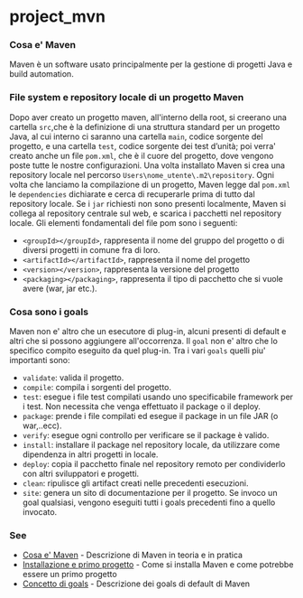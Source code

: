 # project_mvn

### Cosa e' Maven
Maven è un software usato principalmente per la gestione di progetti Java e build automation.

### File system e repository locale di un progetto Maven 
Dopo aver creato un progetto maven, all'interno della root, si creerano una cartella `src`,che è la definizione di una struttura standard per un progetto Java, al cui interno ci saranno una cartella `main`, codice sorgente del progetto, e una cartella `test`, codice sorgente dei test d’unità; poi verra' creato anche un file `pom.xml`, che è il cuore del progetto, dove vengono poste tutte le nostre configurazioni.
Una volta installato Maven si crea una repository locale nel percorso `Users\nome_utente\.m2\repository`. Ogni volta che lanciamo la compilazione di un progetto, Maven legge dal `pom.xml` le `dependencies` dichiarate e cerca di recuperarle prima di tutto dal repository locale. Se i `jar` richiesti non sono presenti localmente, Maven si collega al repository centrale sul web, e scarica i pacchetti nel repository locale. 
Gli elementi fondamentali del file pom sono i seguenti:
- `<groupId></groupId>`, rappresenta il nome del gruppo del progetto o di diversi progetti in comune fra di loro. 
- `<artifactId></artifactId>`, rappresenta il nome del progetto
- `<version></version>`, rappresenta la versione del progetto
- `<packaging></packaging>`, rappresenta il tipo di pacchetto che si vuole avere (war, jar etc.). 

### Cosa sono i goals 
Maven non e' altro che un esecutore di plug-in, alcuni presenti di default e altri che si possono aggiungere all'occorrenza. Il `goal` non e' altro che lo specifico compito eseguito da quel plug-in. Tra i vari `goals` quelli piu' importanti sono:
- `validate`: valida il progetto.
- `compile`: compila i sorgenti del progetto.
- `test`: esegue i file test compilati usando uno specificabile framework per i test. Non necessita che venga effettuato il package o il deploy.
- `package`: prende i file compilati ed esegue il package in un file JAR (o war,..ecc).
- `verify`: esegue ogni controllo per verificare se il package è valido.
- `install`: installare il package nel repository locale, da utilizzare come dipendenza in altri progetti in locale.
- `deploy`: copia il pacchetto finale nel repository remoto per condividerlo con altri sviluppatori e progetti. 
- `clean`: ripulisce gli artifact creati nelle precedenti esecuzioni.
- `site`: genera un sito di documentazione per il progetto.
Se invoco un goal qualsiasi, vengono eseguiti tutti i goals precedenti fino a quello invocato.


### See
* [Cosa e' Maven](https://stackoverflow.com/questions/13335351/what-does-maven-do-in-theory-and-in-practice-when-is-it-worth-to-use-it) - Descrizione di Maven in teoria e in pratica
* [Installazione e primo progetto](https://maven.apache.org/guides/getting-started/maven-in-five-minutes.html) - Come si installa Maven e come potrebbe essere un primo progetto 
* [Concetto di goals](https://www.baeldung.com/maven-goals-phases) - Descrizione dei goals di default di Maven